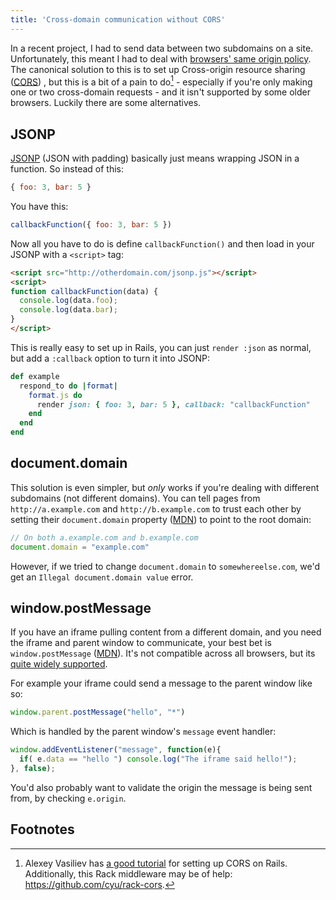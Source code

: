 ```yaml
---
title: 'Cross-domain communication without CORS'
---
```


In a recent project, I had to send data between two subdomains on a site. Unfortunately, this meant I had to deal with [browsers' same origin policy](http://en.wikipedia.org/wiki/Same_origin_policy). The canonical solution to this is to set up Cross-origin resource sharing ([CORS](http://en.wikipedia.org/wiki/Cross-origin_resource_sharing)) , but this is a bit of a pain to do[^1] - especially if you're only making one or two cross-domain requests - and it isn't supported by some older browsers. Luckily there are some alternatives.

JSONP
-----

[JSONP](http://en.wikipedia.org/wiki/JSONP) (JSON with padding) basically just means wrapping JSON in a function. So instead of this:

~~~javascript
{ foo: 3, bar: 5 }
~~~

You have this:

~~~javascript
callbackFunction({ foo: 3, bar: 5 })
~~~

Now all you have to do is define `callbackFunction()` and then load in your JSONP with a `<script>` tag:
  
~~~html
<script src="http://otherdomain.com/jsonp.js"></script>
<script>
function callbackFunction(data) {
  console.log(data.foo);
  console.log(data.bar);
}
</script>
~~~

This is really easy to set up in Rails, you can just `render :json` as normal, but add a `:callback` option to turn it into JSONP:

~~~ruby
def example
  respond_to do |format|
    format.js do 
      render json: { foo: 3, bar: 5 }, callback: "callbackFunction"
    end
  end
end
~~~

document.domain
---------------

This solution is even simpler, but *only* works if you're dealing with different subdomains (not different domains). You can tell pages from `http://a.example.com` and `http://b.example.com` to trust each other by setting their `document.domain` property ([MDN](https://developer.mozilla.org/en-US/docs/DOM/document.domain)) to point to the root domain:

~~~javascript
// On both a.example.com and b.example.com
document.domain = "example.com"
~~~

However, if we tried to change `document.domain` to `somewhereelse.com`, we'd get an `Illegal document.domain value` error.

window.postMessage
------------------

If you have an iframe pulling content from a different domain, and you need the iframe and parent window to communicate, your best bet is `window.postMessage` ([MDN](https://developer.mozilla.org/en-US/docs/DOM/window.postMessage)). It's not compatible across all browsers, but its [quite widely supported](http://caniuse.com/x-doc-messaging).

For example your iframe could send a message to the parent window like so:

~~~javascript
window.parent.postMessage("hello", "*")
~~~

Which is handled by the parent window's `message` event handler:

~~~javascript
window.addEventListener("message", function(e){
  if( e.data == "hello ") console.log("The iframe said hello!");
}, false);
~~~

You'd also probably want to validate the origin the message is being sent from, by checking `e.origin`.

Footnotes
---------

[^1]: Alexey Vasiliev has [a good tutorial](http://leopard.in.ua/2012/07/08/using-cors-with-rails/) for setting up CORS on Rails. Additionally, this Rack middleware may be of help: <https://github.com/cyu/rack-cors>.